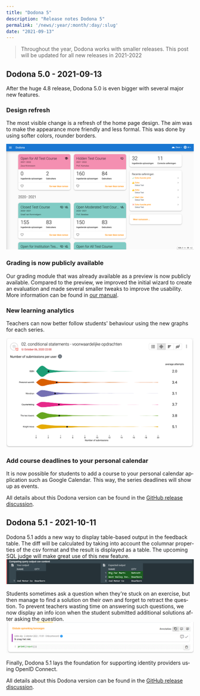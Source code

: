 ```yaml
---
title: "Dodona 5"
description: "Release notes Dodona 5"
permalink: '/news/:year/:month/:day/:slug'
date: "2021-09-13"
---
```


<NewsHeader :title="$frontmatter.title" :date="$frontmatter.date" lang="en" />

> Throughout the year, Dodona works with smaller releases. This post will be updated for all new releases in 2021-2022

## Dodona 5.0 - 2021-09-13

After the huge 4.8 release, Dodona 5.0 is even bigger with several major new features.

### Design refresh

The most visible change is a refresh of the home page design. The aim was to make the appearance more friendly and less formal. This was done by using softer colors, rounder borders.

![Design refresh](./design-refresh.png)

### Grading is now publicly available

Our grading module that was already available as a preview is now publicly available. Compared to the preview, we improved the initial wizard to create an evaluation and made several smaller tweaks to improve the usability. More information can be found in [our manual](/en/guides/teachers/grading/).

### New learning analytics

Teachers can now better follow students' behaviour using the new graphs for each series.

![Learning analytics](./learning-analytics.png)

### Add course deadlines to your personal calendar
It is now possible for students to add a course to your personal calendar application such as Google Calendar. This way, the series deadlines will show up as events.

All details about this Dodona version can be found in the [GitHub release discussion](https://github.com/dodona-edu/dodona/discussions/3102).


## Dodona 5.1 - 2021-10-11

Dodona 5.1 adds a new way to display table-based output in the feedback table. The diff will be calculated by taking into account the columnar properties of the csv format and the result is displayed as a table. The upcoming SQL judge will make great use of this new feature.
![csv diff](./csv-diff.png)

Students sometimes ask a question when they're stuck on an exercise, but then manage to find a solution on their own and forget to retract the question. To prevent teachers wasting time on answering such questions, we now display an info icon when the student submitted additional solutions after asking the question.
![image](./info-question.png)

Finally, Dodona 5.1 lays the foundation for supporting identity providers using OpenID Connect.

All details about this Dodona version can be found in the [GitHub release discussion](https://github.com/dodona-edu/dodona/discussions/3155).
